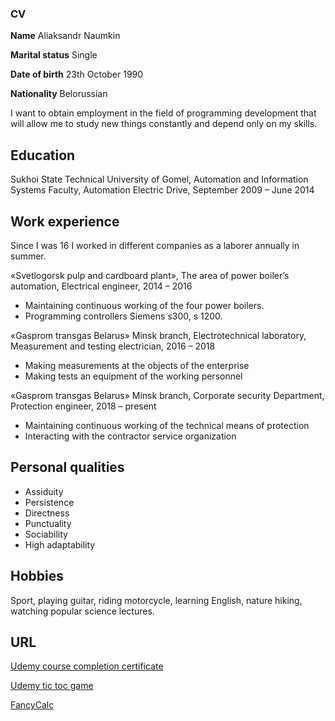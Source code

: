 ### CV

**Name** 				        Aliaksandr Naumkin

**Marital status**			Single

**Date of birth**			  23th October 1990

**Nationality**				  Belorussian

I want to obtain employment in the field of programming development that will allow me to study new things constantly and depend only on my skills.

## **Education**

Sukhoi State Technical University of Gomel, Automation and Information Systems Faculty, Automation Electric Drive, September 2009 – June 2014

## **Work experience**

Since I was 16 I worked in different companies as a laborer annually in summer.

«Svetlogorsk pulp and cardboard plant», The area of power boiler’s automation, Electrical engineer, 2014 – 2016
- Maintaining continuous working of the four power boilers.
- Programming controllers Siemens s300, s 1200.

«Gasprom transgas Belarus» Minsk branch, Electrotechnical laboratory, Measurement and testing electrician, 2016 – 2018
- Making measurements at the objects of the enterprise
- Making tests an equipment of the working personnel

«Gasprom transgas Belarus» Minsk branch, Corporate security Department, Protection engineer, 2018 – present
- Maintaining continuous working of the technical means of protection
- Interacting with the contractor service organization

## **Personal qualities**

- Assiduity
- Persistence
- Directness
- Punctuality
- Sociability
- High adaptability

## **Hobbies**

Sport, playing guitar, riding motorcycle, learning English, nature hiking, watching popular science lectures.

## **URL**
<a href="https://www.ude.my/UC-TBI5PEZN">Udemy course completion certificate</a>

<a href="https://github.com/mallanka/udemy_tic_toc.git">Udemy tic toc game</a>

<a href="https://github.com/mallanka/FancyCalc.git">FancyCalc</a>
